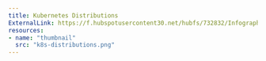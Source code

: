 ```yaml
---
title: Kubernetes Distributions
ExternalLink: https://f.hubspotusercontent30.net/hubfs/732832/Infographics/Infographic%20-%20FR%20-%20Kubernetes%20Distributions.jpg 
resources:
- name: "thumbnail"
  src: "k8s-distributions.png"
---
```

